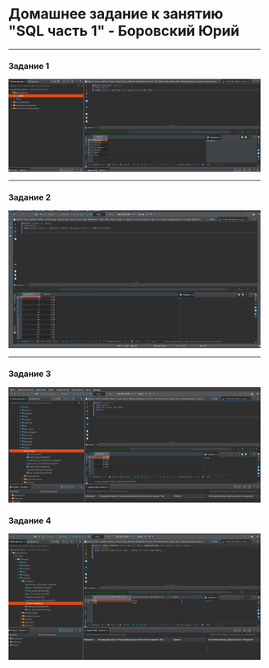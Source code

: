 # Домашнее задание к занятию "SQL часть 1" - Боровский Юрий



---

### Задание 1

![](https://github.com/Santa-was-a-skinhead/databases-and-cyber-security/blob/main/img/%D0%A1%D0%BD%D0%B8%D0%BC%D0%BE%D0%BA%20%D1%8D%D0%BA%D1%80%D0%B0%D0%BD%D0%B0%20%D0%BE%D1%82%202023-05-06%2016-36-00.png)


---

### Задание 2


![](https://github.com/Santa-was-a-skinhead/databases-and-cyber-security/blob/main/img/%D0%A1%D0%BD%D0%B8%D0%BC%D0%BE%D0%BA%20%D1%8D%D0%BA%D1%80%D0%B0%D0%BD%D0%B0%20%D0%BE%D1%82%202023-05-06%2016-46-32.png)


---

### Задание 3


![](https://github.com/Santa-was-a-skinhead/databases-and-cyber-security/blob/main/img/%D0%A1%D0%BD%D0%B8%D0%BC%D0%BE%D0%BA%20%D1%8D%D0%BA%D1%80%D0%B0%D0%BD%D0%B0%20%D0%BE%D1%82%202023-05-06%2016-48-39.png)

### Задание 4

![](https://github.com/Santa-was-a-skinhead/databases-and-cyber-security/blob/main/img/%D0%A1%D0%BD%D0%B8%D0%BC%D0%BE%D0%BA%20%D1%8D%D0%BA%D1%80%D0%B0%D0%BD%D0%B0%20%D0%BE%D1%82%202023-05-06%2016-57-26.png)


